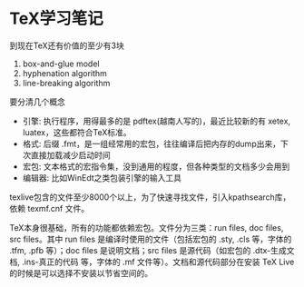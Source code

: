 TeX学习笔记
====
到现在TeX还有价值的至少有3块

1. box-and-glue model
2. hyphenation algorithm
3. line-breaking algorithm

要分清几个概念

* 引擎: 执行程序，用得最多的是 pdftex(越南人写的)，最近比较新的有 xetex, luatex，这些都符合TeX标准。
* 格式: 后缀 .fmt，是一组经常用的宏包，往往编译后把内存的dump出来，下次直接加载减少启动时间
* 宏包: 文本格式的宏指令集，没到通用的程度，但各种类型的文档多少会用到
* 编辑器: 比如WinEdt之类包装引擎的输入工具

texlive包含的文件至少8000个以上，为了快速寻找文件，引入kpathsearch库，依赖 texmf.cnf 文件。

TeX本身很基础，所有的功能都依赖宏包。文件分为三类：run files, doc files, src files。其中 run files 是编译时使用的文件（包括宏包的 .sty, .cls 等，字体的 .tfm, .pfb 等）；doc files 是说明文档；src files 是源代码（如宏包的 .dtx-生成文档, .ins-真正的代码 等，字体的 .mf 文件等）。文档和源代码部分在安装 TeX Live 的时候是可以选择不安装以节省空间的。